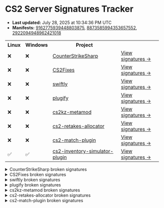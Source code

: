 # CS2 Server Signatures Tracker

* **Last updated:** July 28, 2025 at 10:34:36 PM UTC
* **Manifests:** [9162775939448803875](https://steamdb.info/depot/2347771/history/?changeid=M:9162775939448803875), [8873585994353657552](https://steamdb.info/depot/2347773/history/?changeid=M:8873585994353657552), [2922094948962421018](https://steamdb.info/depot/2347770/history/?changeid=M:2922094948962421018)

<table>
<tr><th>Linux</th><th>Windows</th><th>Project</th><th></th></tr><tr><td>❌</td><td>❌</td><td><a href="https://github.com/roflmuffin/CounterStrikeSharp">CounterStrikeSharp</a></td><td><a href="https://github.com/ianlucas/cs2-signatures/blob/main/.github/docs/CounterStrikeSharp.md">View signatures →</a></td></tr><tr><td>❌</td><td>❌</td><td><a href="https://github.com/Source2ZE/CS2Fixes">CS2Fixes</a></td><td><a href="https://github.com/ianlucas/cs2-signatures/blob/main/.github/docs/CS2Fixes.md">View signatures →</a></td></tr><tr><td>❌</td><td>❌</td><td><a href="https://github.com/swiftly-solution/swiftly">swiftly</a></td><td><a href="https://github.com/ianlucas/cs2-signatures/blob/main/.github/docs/swiftly.md">View signatures →</a></td></tr><tr><td>❌</td><td>❌</td><td><a href="https://github.com/untrustedmodders/plugify-source-2">plugify</a></td><td><a href="https://github.com/ianlucas/cs2-signatures/blob/main/.github/docs/plugify.md">View signatures →</a></td></tr><tr><td>❌</td><td>❌</td><td><a href="https://github.com/KZGlobalTeam/cs2kz-metamod">cs2kz-metamod</a></td><td><a href="https://github.com/ianlucas/cs2-signatures/blob/main/.github/docs/cs2kz-metamod.md">View signatures →</a></td></tr><tr><td>❌</td><td>❌</td><td><a href="https://github.com/yonilerner/cs2-retakes-allocator">cs2-retakes-allocator</a></td><td><a href="https://github.com/ianlucas/cs2-signatures/blob/main/.github/docs/cs2-retakes-allocator.md">View signatures →</a></td></tr><tr><td>❌</td><td>❌</td><td><a href="https://github.com/ianlucas/cs2-match-plugin">cs2-match-plugin</a></td><td><a href="https://github.com/ianlucas/cs2-signatures/blob/main/.github/docs/cs2-match-plugin.md">View signatures →</a></td></tr><tr><td>✅</td><td>✅</td><td><a href="https://github.com/ianlucas/cs2-inventory-simulator-plugin">cs2-inventory-simulator-plugin</a></td><td><a href="https://github.com/ianlucas/cs2-signatures/blob/main/.github/docs/cs2-inventory-simulator-plugin.md">View signatures →</a></td></tr></table>

<details>
  <summary>CounterStrikeSharp broken signatures</summary>

* <sub>❌Linux ❌Windows</sub> UTIL_ClientPrintAll
* <sub>❌Linux ✅Windows</sub> ClientPrint
* <sub>❌Linux ❌Windows</sub> CCSPlayerController_SwitchTeam
* <sub>❌Linux ❌Windows</sub> CBasePlayerController_SetPawn
* <sub>❌Linux ✅Windows</sub> CGameEventManager_Init
* <sub>❌Linux ✅Windows</sub> GiveNamedItem
* <sub>❌Linux ✅Windows</sub> Host_Say
* <sub>❌Linux ❌Windows</sub> CBaseModelEntity_SetModel
* <sub>❌Linux ❌Windows</sub> CCSPlayer_WeaponServices_CanUse
* <sub>❌Linux ❌Windows</sub> CCSPlayer_ItemServices_CanAcquire
* <sub>❌Linux ❌Windows</sub> GetCSWeaponDataFromKey
* <sub>❌Linux ❌Windows</sub> CCSGameRules_TerminateRound
* <sub>❌Linux ❌Windows</sub> CBaseEntity_EmitSoundFilter
* <sub>❌Linux ❌Windows</sub> CEntityInstance_AcceptInput
* <sub>❌Linux ❌Windows</sub> CEntitySystem_AddEntityIOEvent
* <sub>❌Linux ❌Windows</sub> LegacyGameEventListener
* <sub>❌Linux ✅Windows</sub> CBasePlayerPawn_RemovePlayerItem
* <sub>❌Linux ✅Windows</sub> CBaseEntity_TakeDamageOld
* <sub>❌Linux ❌Windows</sub> CBaseTrigger_StartTouch
* <sub>✅Linux ❌Windows</sub> StateChanged
* <sub>❌Linux ❌Windows</sub> NetworkStateChanged
* <sub>✅Linux ❌Windows</sub> CEntityIOOutput_FireOutputInternal
* <sub>✅Linux ❌Windows</sub> IGameSystem_InitAllSystems_pFirst
* <sub>❌Linux ❌Windows</sub> CheckTransmit

</details>

<details>
  <summary>CS2Fixes broken signatures</summary>

* <sub>❌Linux ❌Windows</sub> UTIL_SayTextFilter
* <sub>❌Linux ❌Windows</sub> UTIL_SayText2Filter
* <sub>❌Linux ❌Windows</sub> TriggerPush_Touch
* <sub>❌Linux ❌Windows</sub> SetGroundEntity
* <sub>❌Linux ❌Windows</sub> ServerMovementUnlock
* <sub>❌Linux ❌Windows</sub> CCSPlayerController_SwitchTeam
* <sub>❌Linux ❌Windows</sub> CheckJumpButtonWater
* <sub>❌Linux ❌Windows</sub> WaterLevelGravity
* <sub>❌Linux ❌Windows</sub> CEntitySystem_AddEntityIOEvent
* <sub>❌Linux ❌Windows</sub> CEntityInstance_AcceptInput
* <sub>❌Linux ❌Windows</sub> CEntityIdentity_AcceptInput
* <sub>✅Linux ❌Windows</sub> CEntityIOOutput_FireOutputInternal
* <sub>❌Linux ✅Windows</sub> CGameEntitySystem_FindEntityByClassName
* <sub>❌Linux ✅Windows</sub> CBaseEntity_TakeDamageOld
* <sub>✅Linux ❌Windows</sub> IGameSystem_InitAllSystems_pFirst
* <sub>❌Linux ✅Windows</sub> IGameSystem_LoopPostInitAllSystems_pEventDispatcher
* <sub>❌Linux ✅Windows</sub> IGameSystem_LoopDestroyAllSystems_s_GameSystems
* <sub>❌Linux ❌Windows</sub> CBasePlayerController_SetPawn
* <sub>❌Linux ✅Windows</sub> CNavMesh_GetNearestNavArea
* <sub>❌Linux ❌Windows</sub> CBaseModelEntity_SetModel
* <sub>❌Linux ❌Windows</sub> CGameRules_TerminateRound
* <sub>❌Linux ❌Windows</sub> CCSPlayer_WeaponServices_CanUse
* <sub>❌Linux ❌Windows</sub> CCSPlayer_WeaponServices_EquipWeapon
* <sub>❌Linux ✅Windows</sub> CEntityIdentity_SetEntityName
* <sub>❌Linux ✅Windows</sub> BotNavIgnore
* <sub>❌Linux ❌Windows</sub> CBaseEntity_EmitSoundParams
* <sub>❌Linux ✅Windows</sub> GetParticleSystemIndex
* <sub>❌Linux ✅Windows</sub> DispatchParticleEffect
* <sub>❌Linux ❌Windows</sub> CBaseEntity_EmitSoundFilter
* <sub>❌Linux ❌Windows</sub> ProcessMovement
* <sub>❌Linux ❌Windows</sub> CBaseEntity_SetMoveType
* <sub>❌Linux ✅Windows</sub> CPhysBox_Use
* <sub>❌Linux ✅Windows</sub> ProcessUsercmds
* <sub>❌Linux ❌Windows</sub> CGamePlayerEquip_InputTriggerForAllPlayers
* <sub>❌Linux ✅Windows</sub> CGamePlayerEquip_InputTriggerForActivatedPlayer
* <sub>✅Linux ❌Windows</sub> CCSPlayerPawn_GetMaxSpeed
* <sub>❌Linux ✅Windows</sub> FindUseEntity
* <sub>❌Linux ✅Windows</sub> TraceFunc
* <sub>❌Linux ❌Windows</sub> TraceShape
* <sub>❌Linux ✅Windows</sub> CBasePlayerPawn_GetEyePosition
* <sub>❌Linux ✅Windows</sub> CBasePlayerPawn_GetEyeAngles
* <sub>❌Linux ✅Windows</sub> CBaseFilter_InputTestActivator
* <sub>❌Linux ✅Windows</sub> GameSystem_Think_CheckSteamBan
* <sub>❌Linux ❌Windows</sub> CCSGameRules__sm_mapGcBanInformation
* <sub>❌Linux ✅Windows</sub> GetSpawnGroups
* <sub>❌Linux ❌Windows</sub> CCSPlayer_ItemServices_CanAcquire

</details>

<details>
  <summary>swiftly broken signatures</summary>

* <sub>❌Linux ❌Windows</sub> ServerMovementUnlock
* <sub>❌Linux ❌Windows</sub> CEntityInstance_AcceptInput
* <sub>❌Linux ❌Windows</sub> CEntityIdentity_AcceptInput
* <sub>❌Linux ❌Windows</sub> CCSPlayerController_SwitchTeam
* <sub>❌Linux ❌Windows</sub> CBaseModelEntity_SetModel
* <sub>❌Linux ❌Windows</sub> LegacyGameEventListener
* <sub>✅Linux ❌Windows</sub> CAttributeList_SetOrAddAttributeValueByName
* <sub>❌Linux ✅Windows</sub> CBaseModelEntity_SetBodygroup
* <sub>❌Linux ✅Windows</sub> GiveNamedItem
* <sub>✅Linux ❌Windows</sub> FireOutputInternal
* <sub>❌Linux ❌Windows</sub> CBasePlayerController_SetPawn
* <sub>❌Linux ❌Windows</sub> CBaseEntity_EmitSoundFilter
* <sub>❌Linux ❌Windows</sub> CBaseEntity_EmitSoundParams
* <sub>❌Linux ❌Windows</sub> CGameRules_TerminateRound
* <sub>❌Linux ✅Windows</sub> CBaseEntity_TakeDamage
* <sub>❌Linux ✅Windows</sub> BotNavIgnore1
* <sub>❌Linux ✅Windows</sub> BotNavIgnore2
* <sub>❌Linux ✅Windows</sub> BotNavIgnore3
* <sub>✅Linux ❌Windows</sub> IGameSystem_InitAllSystems_pFirst
* <sub>❌Linux ✅Windows</sub> CCSPlayerController_ProcessUsercmds
* <sub>❌Linux ✅Windows</sub> CSoundOpGameSystem_SetSoundEventParam

</details>

<details>
  <summary>plugify broken signatures</summary>

* <sub>❌Linux ✅Windows</sub> AppSystemCreateInterfaceFn
* <sub>❌Linux ❌Windows</sub> CCSPlayerController_SwitchTeam
* <sub>❌Linux ✅Windows</sub> HostStateRequest
* <sub>❌Linux ❌Windows</sub> ReplyConnection
* <sub>❌Linux ❌Windows</sub> CBasePlayerController_SetPawn
* <sub>❌Linux ❌Windows</sub> LegacyGameEventListener
* <sub>✅Linux ❌Windows</sub> CSource2Server::Init
* <sub>❌Linux ❌Windows</sub> CEntityInstance_AcceptInput
* <sub>✅Linux ❌Windows</sub> CEntityIOOutput_FireOutputInternal
* <sub>❌Linux ❌Windows</sub> CBaseModelEntity_SetModel
* <sub>❌Linux ❌Windows</sub> CGameRules_TerminateRound
* <sub>❌Linux ✅Windows</sub> CGameEntitySystem_FindEntityByClassName
* <sub>❌Linux ✅Windows</sub> CEntityIdentity_SetEntityName
* <sub>❌Linux ❌Windows</sub> CBaseEntity_EmitSoundParams
* <sub>❌Linux ❌Windows</sub> CBaseEntity_EmitSoundFilter
* <sub>❌Linux ❌Windows</sub> CBaseEntity_SetMoveType
* <sub>❌Linux ✅Windows</sub> CCSPlayer_WeaponServices_RemoveItem
* <sub>❌Linux ❌Windows</sub> GetCSWeaponDataFromKey

</details>

<details>
  <summary>cs2kz-metamod broken signatures</summary>

* <sub>❌Linux ❌Windows</sub> CCSPlayerController_SwitchTeam
* <sub>❌Linux ❌Windows</sub> CBasePlayerController_SetPawn
* <sub>❌Linux ❌Windows</sub> GetLegacyGameEventListener
* <sub>❌Linux ❌Windows</sub> SnapViewAngles
* <sub>❌Linux ❌Windows</sub> InitPlayerMovementTraceFilter
* <sub>❌Linux ❌Windows</sub> TraceShape
* <sub>❌Linux ❌Windows</sub> CPhysicsGameSystemFrameBoundary
* <sub>❌Linux ❌Windows</sub> DebugDrawMesh
* <sub>✅Linux ❌Windows</sub> GetMaxSpeed
* <sub>❌Linux ❌Windows</sub> SetupMove
* <sub>❌Linux ❌Windows</sub> ProcessMovement
* <sub>❌Linux ❌Windows</sub> PlayerMove
* <sub>❌Linux ✅Windows</sub> CheckParameters
* <sub>✅Linux ❌Windows</sub> CanMove
* <sub>❌Linux ✅Windows</sub> FullWalkMove
* <sub>❌Linux ❌Windows</sub> MoveInit
* <sub>✅Linux ❌Windows</sub> CheckWater
* <sub>❌Linux ❌Windows</sub> WaterMove
* <sub>❌Linux ✅Windows</sub> CheckVelocity
* <sub>❌Linux ✅Windows</sub> Duck
* <sub>❌Linux ❌Windows</sub> CanUnduck
* <sub>❌Linux ❌Windows</sub> LadderMove
* <sub>❌Linux ❌Windows</sub> OnJump
* <sub>❌Linux ❌Windows</sub> AirMove
* <sub>❌Linux ❌Windows</sub> Friction
* <sub>❌Linux ❌Windows</sub> WalkMove
* <sub>❌Linux ❌Windows</sub> TryPlayerMove
* <sub>❌Linux ❌Windows</sub> CategorizePosition
* <sub>❌Linux ✅Windows</sub> CheckFalling
* <sub>❌Linux ❌Windows</sub> EmitSound
* <sub>❌Linux ✅Windows</sub> ProcessUsercmds
* <sub>❌Linux ❌Windows</sub> PhysicsSimulate
* <sub>❌Linux ❌Windows</sub> GameEventManager

</details>

<details>
  <summary>cs2-retakes-allocator broken signatures</summary>

* <sub>❌Linux ❌Windows</sub> GetCSWeaponDataFromKey
* <sub>❌Linux ❌Windows</sub> CCSPlayer_ItemServices_CanAcquire
* <sub>❌Linux ✅Windows</sub> GiveNamedItem2

</details>

<details>
  <summary>cs2-match-plugin broken signatures</summary>

* <sub>❌Linux ❌Windows</sub> TerminateRound
* <sub>✅Linux ❌Windows</sub> ChangeTeam
* <sub>❌Linux ❌Windows</sub> HandleSwapTeams

</details>
